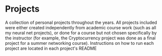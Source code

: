 # Projects
A collection of personal projects throughout the years. All projects included were either created independently from academic course work (such as all my neural net projects), or done for a course but not chosen specifically by the instructor (for example, the Cryptocurrency project was done as a final project for a summer networking course).
Instructions on how to run each project are located in each project's README
